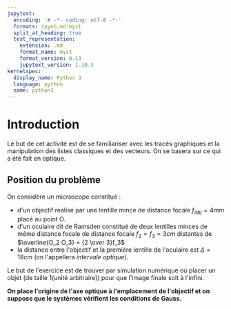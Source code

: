 ```yaml
---
jupytext:
  encoding: '# -*- coding: utf-8 -*-'
  formats: ipynb,md:myst
  split_at_heading: true
  text_representation:
    extension: .md
    format_name: myst
    format_version: 0.13
    jupytext_version: 1.10.3
kernelspec:
  display_name: Python 3
  language: python
  name: python3
---
```

# Introduction
Le but de cet activité est de se familiariser avec les tracés graphiques et la manipulation des listes classiques et des vecteurs. On se basera sur ce qui a été fait en optique.

## Position du problème
On considère un microscope constitué :
* d'un objectif réalisé par une lentille mince de distance focale $f_{obj} = 4mm$ placé au point O.
* d'un oculaire dit de Ramsden constitué de deux lentilles minces de même distance focale de distance focale $f_2 = f_3 = 3cm$ distantes de $\overline{O_2 O_3} = {2 \over 3}f_3$
* la distance entre l'objectif et la première lentille de l'oculaire est $\Delta = 18cm$ (on l'appellera _intervale optique_).

Le but de l'exercice est de trouver par simulation numérique où placer un objet (de taille 1(unité arbitraire)) pour que l'image finale soit à l'infini.

__On place l'origine de l'axe optique à l'emplacement de l'objectif et on suppose que le systèmes vérifient les conditions de Gauss.__

